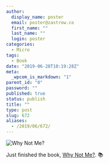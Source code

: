 ```yaml
---
author:
  display_name: poster
  email: poster@zastrow.co
  first_name: ""
  last_name: ""
  login: poster
categories:
  - Micro
tags:
  - Book
date: "2019-06-28T10:19:28Z"
meta:
  _wpcom_is_markdown: "1"
parent_id: "0"
password: ""
published: true
status: publish
title: ""
type: post
slug: 672
aliases:
  - /2019/06/672/
---
```

<p><img src="https://i.gr-assets.com/images/S/compressed.photo.goodreads.com/books/1442340428l/26543921._SX318_.jpg" alt="Why Not Me?" /></p>

<p>Just finished the book, <a href="https://www.goodreads.com/review/show/2875002450?utm_medium=api&amp;utm_source=rss">Why Not Me?</a>. 📚</p>
